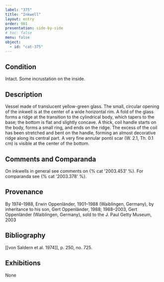 ```yaml
---
label: "375"
title: "Inkwell"
layout: entry
order: 981
presentation: side-by-side
# toc: false
menu: false
object:
  - id: "cat-375"
---
```


## Condition

Intact. Some incrustation on the inside.

## Description

Vessel made of translucent yellow-green glass. The small, circular opening of the inkwell is at the center of a wide horizontal rim. A fold of the glass forms a ridge at the transition to the cylindrical body, which tapers to the base; the bottom is flat and slightly concave. A thick, coil handle starts on the body, forms a small ring, and ends on the ridge. The excess of the coil has been stretched and bent on the handle, forming an almost decorative ridge along its central part. A very fine annular pontil scar (W. 2.1, Th. 0.1 cm) is visible at the center of the bottom.

## Comments and Comparanda

On inkwells in general see comments on {% cat '2003.453' %}. For comparanda see {% cat '2003.378' %}.

## Provenance

By 1974–1988, Erwin Oppenländer, 1901–1988 (Waiblingen, Germany), by inheritance to his son, Gert Oppenländer, 1988; 1988–2003, Gert Oppenländer (Waiblingen, Germany), sold to the J. Paul Getty Museum, 2003

## Bibliography

[[von Saldern et al. 1974]], p. 250, no. 725.

## Exhibitions

None
